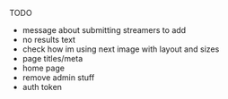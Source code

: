 TODO 
- message about submitting streamers to add
- no results text
- check how im using next image with layout and sizes
- page titles/meta
- home page
- remove admin stuff
- auth token